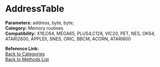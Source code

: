 # AddressTable

**Parameters:** address, byte, byte;  
**Category:** Memory routines  
**Compatibility:** X16,C64, MEGA65, PLUS4,C128, VIC20, PET, NES, OK64, ATARI2600, APPLEII, SNES, ORIC, BBCM, ACORN, ATARI800  

**Reference Link:**  
[Back to Categories](../categories/memory_routines.md)  
[Back to Methods List](../../SUMMARY.md)
